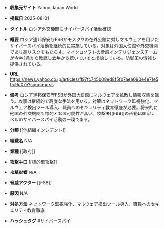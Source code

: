 - **収集元サイト**
Yahoo Japan World

- **掲載日**
2025-08-01

- **タイトル**
ロシア外交機関にサイバースパイ活動確認

- **概要**
ロシア連邦保安庁FSBがモスクワの在外公館に対しマルウェアを用いたサイバースパイ活動を継続的に実施している。対象は外国大使館や外交機関であり高リスクをもたらす。マイクロソフトの脅威インテリジェンスチームが今年2月から確認し去年から続いていると指摘している。防御策の情報も提供されている。

- **URL**
https://news.yahoo.co.jp/articles/ff97fc745b08ed8f5fb7aea090e4e7fe50c9d07e?source=rss

- **備考**
ロシア連邦保安庁FSBが外国大使館にマルウェアを拡散し情報収集を狙う。攻撃は継続的で高度な手法を用いる。対策はネットワーク監視強化、マルウェア検出ツール導入、職員へのセキュリティ教育徹底が必要。将来的に他国の外交機関も標的となる可能性が高い。攻撃者[[FSB]]の活動は国家レベルのサイバースパイ活動の一環である。

- **分類**
[[他組織インシデント]]

- **組織名**
N/A

- **業種**
[[政府]]

- **攻撃手口**
[[標的型攻撃]]

- **攻撃影響**
N/A

- **脅威アクター**
[[FSB]]

- **原因**
N/A

- **対処方法**
ネットワーク監視強化、マルウェア検出ツール導入、職員へのセキュリティ教育徹底

- **ハッシュタグ**
#サイバースパイ
